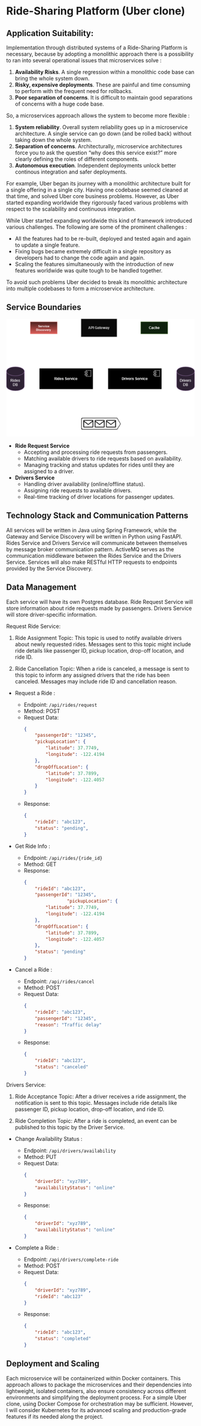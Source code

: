 # Ride-Sharing Platform (Uber clone)

## Application Suitability:

Implementation through distributed systems of a Ride-Sharing Platform is necessary, because by adopting a monolithic approach there is a possibility to ran into several operational issues that microservices solve :

1. **Availability Risks**. A single regression within a monolithic code base can bring the whole system down.
2. **Risky, expensive deployments**. These are painful and time consuming to perform with the frequent need for rollbacks.
3. **Poor separation of concerns**. It is difficult to maintain good separations of concerns with a huge code base. 

So, a microservices approach allows the system to become more flexible :

1. **System reliability**. Overall system reliability goes up in a microservice architecture. A single service can go down (and be rolled back) without taking down the whole system.
2. **Separation of concerns**. Architecturally, microservice architectures force you to ask the question “why does this service exist?” more clearly defining the roles of different components.
3. **Autonomous execution**. Independent deployments unlock better continous integration and safer deployments.

For example, Uber began its journey with a monolithic architecture built for a single offering in a single city. Having one codebase seemed cleaned at that time, and solved Uber core business problems. However, as Uber started expanding worldwide they rigorously faced various problems with respect to the scalability and continuous integration.

While Uber started expanding worldwide this kind of framework introduced various challenges. The following are some of the prominent challenges :
- All the features had to be re-built, deployed and tested again and again to update a single feature.
- Fixing bugs became extremely difficult in a single repository as developers had to change the code again and again.
- Scaling the features simultaneously with the introduction of new features worldwide was quite tough to be handled together.

To avoid such problems Uber decided to break its monolithic architecture into multiple codebases to form a microservice architecture.

## Service Boundaries

![](diagrams/architecture.png)

- **Ride Request Service**
    - Accepting and processing ride requests from passengers.
    - Matching available drivers to ride requests based on availability.
    - Managing tracking and status updates for rides until they are assigned to a driver.
- **Drivers Service**
    - Handling driver availability (online/offline status).
    - Assigning ride requests to available drivers.
    - Real-time tracking of driver locations for passenger updates.

## Technology Stack and Communication Patterns

All services will be written in Java using Spring Framework, while the Gateway and Service Discovery will be written in Python using FastAPI. Rides Service and Drivers Service will communicate between themselves by message broker communication pattern. ActiveMQ serves as the communication middleware between the Rides Service and the Drivers Service. Services will also make RESTful HTTP requests to endpoints provided by the Service Discovery.

## Data Management

Each service will have its own Postgres database. Ride Request Service will store information about ride requests made by passengers. Drivers Service will store driver-specific information. 

Request Ride Service:

1. Ride Assignment Topic:
    This topic is used to notify available drivers about newly requested rides.
    Messages sent to this topic might include ride details like passenger ID, pickup location, drop-off location, and ride ID.

2. Ride Cancellation Topic:
    When a ride is canceled, a message is sent to this topic to inform any assigned drivers that the ride has been canceled.
    Messages may include ride ID and cancellation reason.

- Request a Ride :
    - Endpoint: `/api/rides/request`
    - Method: POST
    - Request Data: 
        ```json
        {
            "passengerId": "12345",
            "pickupLocation": {
                "latitude": 37.7749,
                "longitude": -122.4194
            },
            "dropOffLocation": {
                "latitude": 37.7899,
                "longitude": -122.4057
            }
        }
        ```
    - Response:
        ```json
        {
            "rideId": "abc123",
            "status": "pending",
        }
        ```

- Get Ride Info :
    - Endpoint: `/api/rides/{ride_id}`
    - Method: GET
    - Response:
        ```json
        {
            "rideId": "abc123",
            "passengerId": "12345",
                        "pickupLocation": {
                "latitude": 37.7749,
                "longitude": -122.4194
            },
            "dropOffLocation": {
                "latitude": 37.7899,
                "longitude": -122.4057
            },
            "status": "pending"
        }
        ```

- Cancel a Ride :
    - Endpoint: `/api/rides/cancel`
    - Method: POST
    - Request Data: 
        ```json
        {
            "rideId": "abc123",
            "passengerId": "12345",
            "reason": "Traffic delay"
        }
        ```
    - Response:
        ```json
        {
            "rideId": "abc123",
            "status": "canceled"
        }
        ```

Drivers Service:

1. Ride Acceptance Topic:
    After a driver receives a ride assignment, the notification is sent to this topic.
    Messages include ride details like passenger ID, pickup location, drop-off location, and ride ID.

2. Ride Completion Topic:
    After a ride is completed, an event can be published to this topic by the Driver Service.

- Change Availability Status :
    - Endpoint: `/api/drivers/availability`
    - Method: PUT
    - Request Data: 
        ```json
        {
            "driverId": "xyz789",
            "availabilityStatus": "online"
        }
        ```
    - Response:
        ```json
        {
            "driverId": "xyz789",
            "availabilityStatus": "online"
        }
        ```

- Complete a Ride :
    - Endpoint: `/api/drivers/complete-ride`
    - Method: POST
    - Request Data: 
        ```json
        {
            "driverId": "xyz789",
            "rideId": "abc123"
        }
        ```
    - Response:
        ```json
        {
            "rideId": "abc123",
            "status": "completed"
        }
        ```

## Deployment and Scaling

Each microservice will be containerized within Docker containers. This approach allows to package the microservices and their dependencies into lightweight, isolated containers, also ensure consistency across different environments and simplifying the deployment process. For a simple Uber clone, using Docker Compose for orchestration may be sufficient. However, I will consider Kubernetes for its advanced scaling and production-grade features if its needed along the project.
